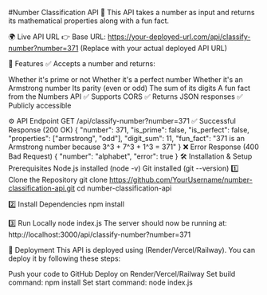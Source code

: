 #Number Classification API 🚀
This API takes a number as input and returns its mathematical properties along with a fun fact.

🌍 Live API URL
👉 Base URL: https://your-deployed-url.com/api/classify-number?number=371
(Replace with your actual deployed API URL)

📌 Features
✅ Accepts a number and returns:

Whether it's prime or not
Whether it's a perfect number
Whether it's an Armstrong number
Its parity (even or odd)
The sum of its digits
A fun fact from the Numbers API
✅ Supports CORS
✅ Returns JSON responses
✅ Publicly accessible

⚙️ API Endpoint
GET /api/classify-number?number=371
✅ Successful Response (200 OK)
{
    "number": 371,
    "is_prime": false,
    "is_perfect": false,
    "properties": ["armstrong", "odd"],
    "digit_sum": 11,
    "fun_fact": "371 is an Armstrong number because 3^3 + 7^3 + 1^3 = 371"
}
❌ Error Response (400 Bad Request)
{
    "number": "alphabet",
    "error": true
}
🛠️ Installation & Setup
Prerequisites
Node.js installed (node -v)
Git installed (git --version)
1️⃣ Clone the Repository
git clone https://github.com/YourUsername/number-classification-api.git
cd number-classification-api

2️⃣ Install Dependencies
npm install

3️⃣ Run Locally
node index.js
The server should now be running at:
http://localhost:3000/api/classify-number?number=371

🚀 Deployment
This API is deployed using (Render/Vercel/Railway). You can deploy it by following these steps:

Push your code to GitHub
Deploy on Render/Vercel/Railway
Set build command:
npm install
Set start command:
node index.js
